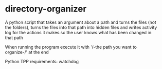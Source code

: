 # directory-organizer
A python script that takes an argument about a path and turns the files (not the folders), turns the files into that path into hidden files and writes activity log for the actions it makes so the user knows what has been changed in that path

When running the program execute it with '/-the path you want to organize-/' at the end 

Python TPP requirements: watchdog
